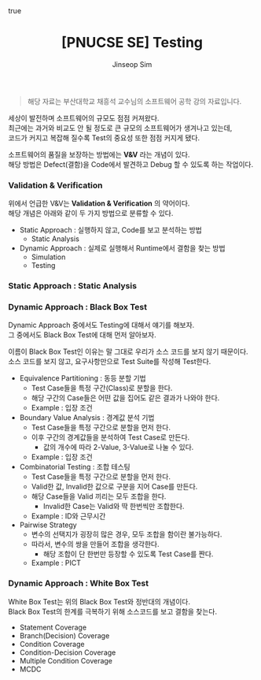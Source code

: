﻿---
layout: post
title: "[PNUCSE SE] Testing"
categories: SE
tags: [theory]
author:
  - Jinseop Sim
toc: true
math: true
---
> 해당 자료는 부산대학교 채흥석 교수님의 소프트웨어 공학 강의 자료입니다.  

세상이 발전하며 소프트웨어의 규모도 점점 커져왔다.  
최근에는 과거와 비교도 안 될 정도로 큰 규모의 소프트웨어가 생겨나고 있는데,  
코드가 커지고 복잡해 질수록 Test의 중요성 또한 점점 커지게 됐다.  

소프트웨어의 품질을 보장하는 방법에는 __V&V__ 라는 개념이 있다.  
해당 방법은 Defect(결함)을 Code에서 발견하고 Debug 할 수 있도록 하는 작업이다.  

### Validation & Verification
위에서 언급한 V&V는 __Validation & Verification__ 의 약어이다.  
해당 개념은 아래와 같이 두 가지 방법으로 분류할 수 있다.  

- Static Approach : 실행하지 않고, Code를 보고 분석하는 방법
  - Static Analysis
- Dynamic Approach : 실제로 실행해서 Runtime에서 결함을 찾는 방법
  - Simulation
  - Testing

### Static Approach : Static Analysis

### Dynamic Approach : Black Box Test
Dynamic Approach 중에서도 Testing에 대해서 얘기를 해보자.  
그 중에서도 Black Box Test에 대해 먼저 알아보자.  

이름이 Black Box Test인 이유는 말 그대로 우리가 소스 코드를 보지 않기 때문이다.  
소스 코드를 보지 않고, 요구사항만으로 Test Suite를 작성해 Test한다.  

- Equivalence Partitioning : 동등 분할 기법
  - Test Case들을 특정 구간(Class)로 분할을 한다.
  - 해당 구간의 Case들은 어떤 값을 집어도 같은 결과가 나와야 한다.
  - Example : 입장 조건
- Boundary Value Analysis : 경계값 분석 기법
  - Test Case들을 특정 구간으로 분할을 먼저 한다.
  - 이후 구간의 경계값들을 분석하여 Test Case로 만든다.
    - 값의 개수에 따라 2-Value, 3-Value로 나눌 수 있다.
  - Example : 입장 조건
- Combinatorial Testing : 조합 테스팅
  - Test Case들을 특정 구간으로 분할을 먼저 한다.
  - Valid한 값, Invalid한 값으로 구분을 지어 Case를 만든다.
  - 해당 Case들을 Valid 끼리는 모두 조합을 한다.
    - Invalid한 Case는 Valid와 딱 한번씩만 조합한다.
  - Example : ID와 근무시간
- Pairwise Strategy
  - 변수의 선택지가 굉장히 많은 경우, 모두 조합을 함이란 불가능하다.
  - 따라서, 변수의 쌍을 만들어 조합을 생각한다.
    - 해당 조합이 단 한번만 등장할 수 있도록 Test Case를 짠다.
  - Example : PICT

### Dynamic Approach : White Box Test
White Box Test는 위의 Black Box Test와 정반대의 개념이다.  
Black Box Test의 한계를 극복하기 위해 소스코드를 보고 결함을 찾는다.  

- Statement Coverage
- Branch(Decision) Coverage
- Condition Coverage
- Condition-Decision Coverage
- Multiple Condition Coverage
- MCDC